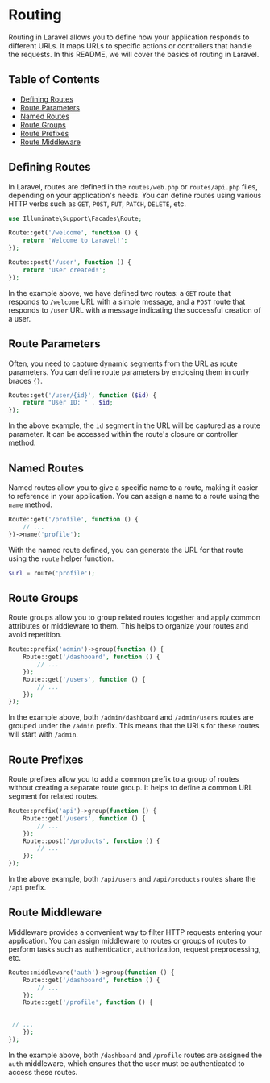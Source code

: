 # Routing

Routing in Laravel allows you to define how your application responds to different URLs. It maps URLs to specific actions or controllers that handle the requests. In this README, we will cover the basics of routing in Laravel.

## Table of Contents
- [Defining Routes](#defining-routes)
- [Route Parameters](#route-parameters)
- [Named Routes](#named-routes)
- [Route Groups](#route-groups)
- [Route Prefixes](#route-prefixes)
- [Route Middleware](#route-middleware)

## Defining Routes

In Laravel, routes are defined in the `routes/web.php` or `routes/api.php` files, depending on your application's needs. You can define routes using various HTTP verbs such as `GET`, `POST`, `PUT`, `PATCH`, `DELETE`, etc.

```php
use Illuminate\Support\Facades\Route;

Route::get('/welcome', function () {
    return 'Welcome to Laravel!';
});

Route::post('/user', function () {
    return 'User created!';
});
```

In the example above, we have defined two routes: a `GET` route that responds to `/welcome` URL with a simple message, and a `POST` route that responds to `/user` URL with a message indicating the successful creation of a user.

## Route Parameters

Often, you need to capture dynamic segments from the URL as route parameters. You can define route parameters by enclosing them in curly braces `{}`.

```php
Route::get('/user/{id}', function ($id) {
    return "User ID: " . $id;
});
```

In the above example, the `id` segment in the URL will be captured as a route parameter. It can be accessed within the route's closure or controller method.

## Named Routes

Named routes allow you to give a specific name to a route, making it easier to reference in your application. You can assign a name to a route using the `name` method.

```php
Route::get('/profile', function () {
    // ...
})->name('profile');
```

With the named route defined, you can generate the URL for that route using the `route` helper function.

```php
$url = route('profile');
```

## Route Groups

Route groups allow you to group related routes together and apply common attributes or middleware to them. This helps to organize your routes and avoid repetition.

```php
Route::prefix('admin')->group(function () {
    Route::get('/dashboard', function () {
        // ...
    });
    Route::get('/users', function () {
        // ...
    });
});
```

In the example above, both `/admin/dashboard` and `/admin/users` routes are grouped under the `/admin` prefix. This means that the URLs for these routes will start with `/admin`.

## Route Prefixes

Route prefixes allow you to add a common prefix to a group of routes without creating a separate route group. It helps to define a common URL segment for related routes.

```php
Route::prefix('api')->group(function () {
    Route::get('/users', function () {
        // ...
    });
    Route::post('/products', function () {
        // ...
    });
});
```

In the above example, both `/api/users` and `/api/products` routes share the `/api` prefix.

## Route Middleware

Middleware provides a convenient way to filter HTTP requests entering your application. You can assign middleware to routes or groups of routes to perform tasks such as authentication, authorization, request preprocessing, etc.

```php
Route::middleware('auth')->group(function () {
    Route::get('/dashboard', function () {
        // ...
    });
    Route::get('/profile', function () {
       

 // ...
    });
});
```

In the example above, both `/dashboard` and `/profile` routes are assigned the `auth` middleware, which ensures that the user must be authenticated to access these routes.
